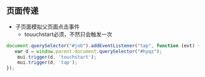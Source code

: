 ## 页面传递

* 子页面模拟父页面点击事件
  * touuchstart必须，不然只会触发一次

```javascript
document.querySelector("#job").addEventListener("tap", function (evt) {
   var d = window.parent.document.querySelector("#hyqz");
    mui.trigger(d, 'touchstart');
    mui.trigger(d, 'tap');
});
```
